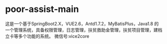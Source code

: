 # poor-assist-main
这是一个基于SpringBoot2.X，VUE2.6，Antd1.7.2，MyBatisPlus，Java1.8 的一个管理系统，具备权限管理，日志管理，扶贫救助金管理，扶贫项目管理，建档立卡等多个功能的系统。 微信号:vice2core
